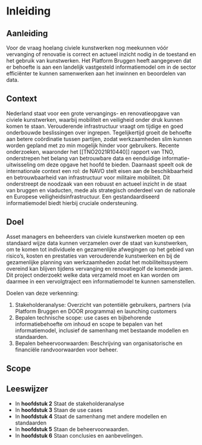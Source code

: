 # Inleiding

## Aanleiding
Voor de vraag hoelang civiele kunstwerken nog meekunnen vóór vervanging of renovatie is correct en actueel inzicht nodig in de toestand en het gebruik van kunstwerken. Het Platform Bruggen heeft aangegeven dat er behoefte is aan een landelijk vastgesteld informatiemodel om in de sector efficiënter te kunnen samenwerken aan het inwinnen en beoordelen van data. 


## Context 
Nederland staat voor een grote vervangings- en renovatieopgave van civiele kunstwerken, waarbij mobiliteit en veiligheid onder druk kunnen komen te staan. Verouderende infrastructuur vraagt om tijdige en goed onderbouwde beslissingen over ingrepen. Tegelijkertijd groeit de behoefte aan betere coördinatie tussen partijen, zodat werkzaamheden slim kunnen worden gepland met zo min mogelijk hinder voor gebruikers. Recente onderzoeken, waaronder het [[TNO2021R10440]] rapport van TNO, onderstrepen het belang van betrouwbare data en eenduidige informatie-uitwisseling om deze opgave het hoofd te bieden. Daarnaast speelt ook de internationale context een rol: de NAVO stelt eisen aan de beschikbaarheid en betrouwbaarheid van infrastructuur voor militaire mobiliteit. Dit onderstreept de noodzaak van een robuust en actueel inzicht in de staat van bruggen en viaducten, mede als strategisch onderdeel van de nationale en Europese veiligheidsinfrastructuur. Een gestandaardiseerd informatiemodel biedt hierbij cruciale ondersteuning.

 
## Doel
Asset managers en beheerders van civiele kunstwerken moeten op een standaard wijze data kunnen verzamelen over de staat van kunstwerken, om te komen tot individuele en gezamenlijke afwegingen op het gebied van risico’s, kosten en prestaties van verouderende kunstwerken en bij de gezamenlijke planning van werkzaamheden zodat het mobiliteitssysteem overeind kan blijven tijdens vervanging en renovatiegolf de komende jaren. Dit project onderzoekt welke data verzameld moet en kan worden om daarmee in een vervolgtraject een informatiemodel te kunnen samenstellen. 

Doelen van deze verkenning: 
1. Stakeholderanalyse: Overzicht van potentiële gebruikers, partners (via Platform Bruggen en DOOR programma) en launching customers 
2. Bepalen technische scope: use cases en bijbehorende informatiebehoefte om inhoud en scope te bepalen van het informatiemodel, inclusief de samenhang met bestaande modellen en standaarden. 
3. Bepalen beheervoorwaarden: Beschrijving van organisatorische en financiële randvoorwaarden voor beheer. 


## Scope



## Leeswijzer

* In **hoofdstuk 2** Staat de stakeholderanalyse
* In **hoofdstuk 3** Staan de use cases
* In **hoofdstuk 4** Staat de samenhang met andere modellen en standaarden
* In **hoofdstuk 5** Staan de beheervoorwaarden.  
* In **hoofdstuk 6** Staan conclusies en aanbevelingen.